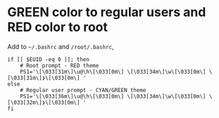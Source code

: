 # GREEN color to regular users and RED color to root

Add to `~/.bashrc` and `/root/.bashrc`,
```shell
if [[ $EUID -eq 0 ]]; then
    # Root prompt - RED theme
    PS1='\[\033[31m\]\u@\h\[\033[0m\] \[\033[34m\]\w\[\033[0m\] \[\033[31m\]❯\[\033[0m\] '
else
    # Regular user prompt - CYAN/GREEN theme
    PS1='\[\033[36m\]\u@\h\[\033[0m\] \[\033[34m\]\w\[\033[0m\] \[\033[32m\]❯\[\033[0m\] '
fi
```
